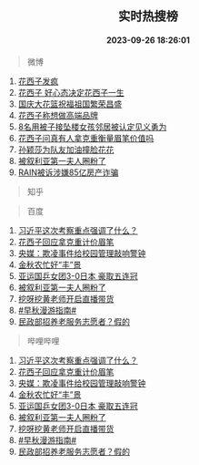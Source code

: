 <div align="center"><h2>实时热搜榜</h2><h4>2023-09-26 18:26:01</h4></div>

> 微博  

1. [花西子发疯](https://s.weibo.com/weibo?q=%23%E8%8A%B1%E8%A5%BF%E5%AD%90%E5%8F%91%E7%96%AF%23&t=31&band_rank=1&Refer=top)<br />
2. [花西子 好心态决定花西子一生](https://s.weibo.com/weibo?q=%E8%8A%B1%E8%A5%BF%E5%AD%90%20%E5%A5%BD%E5%BF%83%E6%80%81%E5%86%B3%E5%AE%9A%E8%8A%B1%E8%A5%BF%E5%AD%90%E4%B8%80%E7%94%9F&t=31&band_rank=2&Refer=top)<br />
3. [国庆大花篮祝福祖国繁荣昌盛](https://s.weibo.com/weibo?q=%23%E5%9B%BD%E5%BA%86%E5%A4%A7%E8%8A%B1%E7%AF%AE%E7%A5%9D%E7%A6%8F%E7%A5%96%E5%9B%BD%E7%B9%81%E8%8D%A3%E6%98%8C%E7%9B%9B%23&t=31&band_rank=3&Refer=top)<br />
4. [花西子称想做高端品牌](https://s.weibo.com/weibo?q=%23%E8%8A%B1%E8%A5%BF%E5%AD%90%E7%A7%B0%E6%83%B3%E5%81%9A%E9%AB%98%E7%AB%AF%E5%93%81%E7%89%8C%23&t=31&band_rank=4&Refer=top)<br />
5. [8名用被子接坠楼女孩邻居被认定见义勇为](https://s.weibo.com/weibo?q=%238%E5%90%8D%E7%94%A8%E8%A2%AB%E5%AD%90%E6%8E%A5%E5%9D%A0%E6%A5%BC%E5%A5%B3%E5%AD%A9%E9%82%BB%E5%B1%85%E8%A2%AB%E8%AE%A4%E5%AE%9A%E8%A7%81%E4%B9%89%E5%8B%87%E4%B8%BA%23&t=31&band_rank=5&Refer=top)<br />
6. [花西子问真有人拿克重衡量眉笔价值吗](https://s.weibo.com/weibo?q=%23%E8%8A%B1%E8%A5%BF%E5%AD%90%E9%97%AE%E7%9C%9F%E6%9C%89%E4%BA%BA%E6%8B%BF%E5%85%8B%E9%87%8D%E8%A1%A1%E9%87%8F%E7%9C%89%E7%AC%94%E4%BB%B7%E5%80%BC%E5%90%97%23&t=31&band_rank=6&Refer=top)<br />
7. [孙颖莎为队友加油撞脸花花](https://s.weibo.com/weibo?q=%23%E5%AD%99%E9%A2%96%E8%8E%8E%E4%B8%BA%E9%98%9F%E5%8F%8B%E5%8A%A0%E6%B2%B9%E6%92%9E%E8%84%B8%E8%8A%B1%E8%8A%B1%23&t=31&band_rank=7&Refer=top)<br />
8. [被叙利亚第一夫人圈粉了](https://s.weibo.com/weibo?q=%23%E8%A2%AB%E5%8F%99%E5%88%A9%E4%BA%9A%E7%AC%AC%E4%B8%80%E5%A4%AB%E4%BA%BA%E5%9C%88%E7%B2%89%E4%BA%86%23&t=31&band_rank=8&Refer=top)<br />
9. [RAIN被诉涉嫌85亿房产诈骗](https://s.weibo.com/weibo?q=%23RAIN%E8%A2%AB%E8%AF%89%E6%B6%89%E5%AB%8C85%E4%BA%BF%E6%88%BF%E4%BA%A7%E8%AF%88%E9%AA%97%23&t=31&band_rank=9&Refer=top)<br />

> 知乎  


> 百度  

1. [习近平这次考察重点强调了什么？](https://www.baidu.com/s?wd=%E4%B9%A0%E8%BF%91%E5%B9%B3%E8%BF%99%E6%AC%A1%E8%80%83%E5%AF%9F%E9%87%8D%E7%82%B9%E5%BC%BA%E8%B0%83%E4%BA%86%E4%BB%80%E4%B9%88%EF%BC%9F&sa=fyb_news&rsv_dl=fyb_news)<br />
2. [花西子回应拿克重计价眉笔](https://www.baidu.com/s?wd=%E8%8A%B1%E8%A5%BF%E5%AD%90%E5%9B%9E%E5%BA%94%E6%8B%BF%E5%85%8B%E9%87%8D%E8%AE%A1%E4%BB%B7%E7%9C%89%E7%AC%94&sa=fyb_news&rsv_dl=fyb_news)<br />
3. [央媒：欺凌事件给校园管理敲响警钟](https://www.baidu.com/s?wd=%E5%A4%AE%E5%AA%92%EF%BC%9A%E6%AC%BA%E5%87%8C%E4%BA%8B%E4%BB%B6%E7%BB%99%E6%A0%A1%E5%9B%AD%E7%AE%A1%E7%90%86%E6%95%B2%E5%93%8D%E8%AD%A6%E9%92%9F&sa=fyb_news&rsv_dl=fyb_news)<br />
4. [金秋农忙好“丰”景](https://www.baidu.com/s?wd=%E9%87%91%E7%A7%8B%E5%86%9C%E5%BF%99%E5%A5%BD%E2%80%9C%E4%B8%B0%E2%80%9D%E6%99%AF&sa=fyb_news&rsv_dl=fyb_news)<br />
5. [亚运国乒女团3-0日本 豪取五连冠](https://www.baidu.com/s?wd=%E4%BA%9A%E8%BF%90%E5%9B%BD%E4%B9%92%E5%A5%B3%E5%9B%A23-0%E6%97%A5%E6%9C%AC+%E8%B1%AA%E5%8F%96%E4%BA%94%E8%BF%9E%E5%86%A0&sa=fyb_news&rsv_dl=fyb_news)<br />
6. [被叙利亚第一夫人圈粉了](https://www.baidu.com/s?wd=%E8%A2%AB%E5%8F%99%E5%88%A9%E4%BA%9A%E7%AC%AC%E4%B8%80%E5%A4%AB%E4%BA%BA%E5%9C%88%E7%B2%89%E4%BA%86&sa=fyb_news&rsv_dl=fyb_news)<br />
7. [挖呀挖黄老师开启直播带货](https://www.baidu.com/s?wd=%E6%8C%96%E5%91%80%E6%8C%96%E9%BB%84%E8%80%81%E5%B8%88%E5%BC%80%E5%90%AF%E7%9B%B4%E6%92%AD%E5%B8%A6%E8%B4%A7&sa=fyb_news&rsv_dl=fyb_news)<br />
8. [#早秋漫游指南#](https://www.baidu.com/s?wd=%23%E6%97%A9%E7%A7%8B%E6%BC%AB%E6%B8%B8%E6%8C%87%E5%8D%97%23&sa=fyb_news&rsv_dl=fyb_news)<br />
9. [民政部招养老服务志愿者？假的](https://www.baidu.com/s?wd=%E6%B0%91%E6%94%BF%E9%83%A8%E6%8B%9B%E5%85%BB%E8%80%81%E6%9C%8D%E5%8A%A1%E5%BF%97%E6%84%BF%E8%80%85%EF%BC%9F%E5%81%87%E7%9A%84&sa=fyb_news&rsv_dl=fyb_news)<br />

> 哔哩哔哩  

1. [习近平这次考察重点强调了什么？](https://www.baidu.com/s?wd=%E4%B9%A0%E8%BF%91%E5%B9%B3%E8%BF%99%E6%AC%A1%E8%80%83%E5%AF%9F%E9%87%8D%E7%82%B9%E5%BC%BA%E8%B0%83%E4%BA%86%E4%BB%80%E4%B9%88%EF%BC%9F&sa=fyb_news&rsv_dl=fyb_news)<br />
2. [花西子回应拿克重计价眉笔](https://www.baidu.com/s?wd=%E8%8A%B1%E8%A5%BF%E5%AD%90%E5%9B%9E%E5%BA%94%E6%8B%BF%E5%85%8B%E9%87%8D%E8%AE%A1%E4%BB%B7%E7%9C%89%E7%AC%94&sa=fyb_news&rsv_dl=fyb_news)<br />
3. [央媒：欺凌事件给校园管理敲响警钟](https://www.baidu.com/s?wd=%E5%A4%AE%E5%AA%92%EF%BC%9A%E6%AC%BA%E5%87%8C%E4%BA%8B%E4%BB%B6%E7%BB%99%E6%A0%A1%E5%9B%AD%E7%AE%A1%E7%90%86%E6%95%B2%E5%93%8D%E8%AD%A6%E9%92%9F&sa=fyb_news&rsv_dl=fyb_news)<br />
4. [金秋农忙好“丰”景](https://www.baidu.com/s?wd=%E9%87%91%E7%A7%8B%E5%86%9C%E5%BF%99%E5%A5%BD%E2%80%9C%E4%B8%B0%E2%80%9D%E6%99%AF&sa=fyb_news&rsv_dl=fyb_news)<br />
5. [亚运国乒女团3-0日本 豪取五连冠](https://www.baidu.com/s?wd=%E4%BA%9A%E8%BF%90%E5%9B%BD%E4%B9%92%E5%A5%B3%E5%9B%A23-0%E6%97%A5%E6%9C%AC+%E8%B1%AA%E5%8F%96%E4%BA%94%E8%BF%9E%E5%86%A0&sa=fyb_news&rsv_dl=fyb_news)<br />
6. [被叙利亚第一夫人圈粉了](https://www.baidu.com/s?wd=%E8%A2%AB%E5%8F%99%E5%88%A9%E4%BA%9A%E7%AC%AC%E4%B8%80%E5%A4%AB%E4%BA%BA%E5%9C%88%E7%B2%89%E4%BA%86&sa=fyb_news&rsv_dl=fyb_news)<br />
7. [挖呀挖黄老师开启直播带货](https://www.baidu.com/s?wd=%E6%8C%96%E5%91%80%E6%8C%96%E9%BB%84%E8%80%81%E5%B8%88%E5%BC%80%E5%90%AF%E7%9B%B4%E6%92%AD%E5%B8%A6%E8%B4%A7&sa=fyb_news&rsv_dl=fyb_news)<br />
8. [#早秋漫游指南#](https://www.baidu.com/s?wd=%23%E6%97%A9%E7%A7%8B%E6%BC%AB%E6%B8%B8%E6%8C%87%E5%8D%97%23&sa=fyb_news&rsv_dl=fyb_news)<br />
9. [民政部招养老服务志愿者？假的](https://www.baidu.com/s?wd=%E6%B0%91%E6%94%BF%E9%83%A8%E6%8B%9B%E5%85%BB%E8%80%81%E6%9C%8D%E5%8A%A1%E5%BF%97%E6%84%BF%E8%80%85%EF%BC%9F%E5%81%87%E7%9A%84&sa=fyb_news&rsv_dl=fyb_news)<br />
